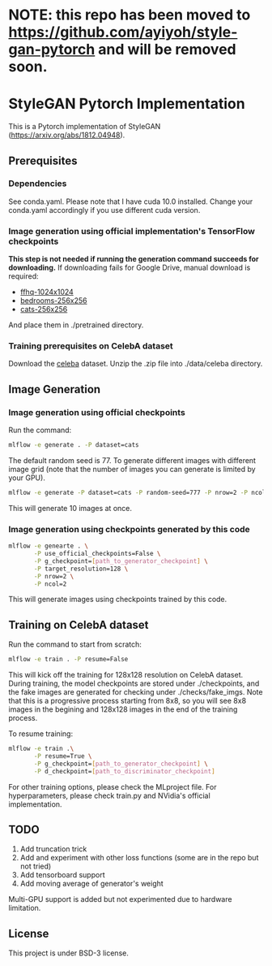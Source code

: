 # NOTE: this repo has been moved to https://github.com/ayiyoh/style-gan-pytorch and will be removed soon.

# StyleGAN Pytorch Implementation
This is a Pytorch implementation of StyleGAN (https://arxiv.org/abs/1812.04948).

## Prerequisites
### Dependencies
See conda.yaml. Please note that I have cuda 10.0 installed. Change your conda.yaml accordingly if you use different cuda version.
### Image generation using official implementation's TensorFlow checkpoints

**This step is not needed if running the generation command succeeds for downloading.** If downloading fails for Google Drive, manual download is required:

* [ffhq-1024x1024](https://drive.google.com/uc?id=1MEGjdvVpUsu1jB4zrXZN7Y4kBBOzizDQ)
* [bedrooms-256x256](https://drive.google.com/open?id=1MOSKeGF0FJcivpBI7s63V9YHloUTORiF)
* [cats-256x256](https://drive.google.com/uc?id=1MQywl0FNt6lHu8E_EUqnRbviagS7fbiJ)

And place them in ./pretrained directory.

### Training prerequisites on CelebA dataset
Download the [celeba](https://drive.google.com/drive/folders/0B7EVK8r0v71pTUZsaXdaSnZBZzg) dataset. Unzip the .zip file into ./data/celeba directory.

## Image Generation
### Image generation using official checkpoints
Run the command:
```bash
mlflow -e generate . -P dataset=cats
```
The default random seed is 77. To generate different images with different image grid (note that the number of images you can generate is limited by your GPU).
```bash
mlflow -e generate -P dataset=cats -P random-seed=777 -P nrow=2 -P ncol=5
```
This will generate 10 images at once.
### Image generation using checkpoints generated by this code
```bash
mlflow -e genearte . \
       -P use_official_checkpoints=False \
       -P g_checkpoint=[path_to_generator_checkpoint] \
       -P target_resolution=128 \
       -P nrow=2 \
       -P ncol=2
```
This will generate images using checkpoints trained by this code.

## Training on CelebA dataset
Run the command to start from scratch:
```bash
mlflow -e train . -P resume=False
```
This will kick off the training for 128x128 resolution on CelebA dataset. During training, the model checkpoints are stored under ./checkpoints, and the fake images are generated for checking under ./checks/fake\_imgs. Note that this is a progressive process starting from 8x8, so you will see 8x8 images in the begining and 128x128 images in the end of the training process. 

To resume training:
```bash
mlflow -e train .\
       -P resume=True \
       -P g_checkpoint=[path_to_generator_checkpoint] \
       -P d_checkpoint=[path_to_discriminator_checkpoint]
```
For other training options, please check the MLproject file. For hyperparameters, please check train.py and NVidia's official implementation.

## TODO
1. Add truncation trick
2. Add and experiment with other loss functions (some are in the repo but not tried)
3. Add tensorboard support
4. Add moving average of generator's weight

Multi-GPU support is added but not experimented due to hardware limitation.

## License
This project is under BSD-3 license.
